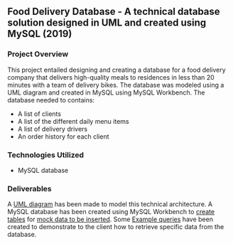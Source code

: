 ## Food Delivery Database - A technical database solution designed in UML and created using MySQL (2019)
### Project Overview
This project entailed designing and creating a database for a food delivery company that delivers high-quality meals to residences in less than 20 minutes with a team of delivery bikes. The database was modeled using a UML diagram and created in MySQL using MySQL Workbench. The database needed to contains:
- A list of clients
- A list of the different daily menu items
- A list of delivery drivers
- An order history for each client

### Technologies Utilized
- MySQL database

### Deliverables
A [UML diagram](https://github.com/mint-made/food-delivery-database/blob/master/UML-diagram.pdf) has been made to model this technical architecture. A MySQL database has been created using MySQL Workbench to [create tables](https://github.com/mint-made/food-delivery-database/blob/master/table-setup.sql) for [mock data to be inserted](https://github.com/mint-made/food-delivery-database/blob/master/data-insertion.sql). Some [Example queries](https://github.com/mint-made/food-delivery-database/blob/master/query-examples.sql) have been created to demonstrate to the client how to retrieve specific data from the database.
